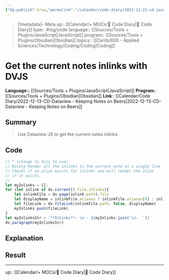 ```yaml
---
{"dg-publish":true,"permalink":"/calendar/code-diary/2022-12-21-cd-javascript-get-the-current-notes-inlinks-with-dvjs/","title":"Get the current notes inlinks with DVJS"}
---
```


> [!metadata]- Meta
> up:: [[Calendar/+ MOCs/🧪 Code Diary\|🧪 Code Diary]]
> type:: #log/code 
> language:: [[Sources/Tools + Plugins/JavaScript\|JavaScript]]
> program:: [[Sources/Tools + Plugins/Obsidian\|Obsidian]]
> topics:: [[Cards/600 - Applied Sciences/Technology/Coding/Coding\|Coding]]


# Get the current notes inlinks with DVJS
**Language::**  [[Sources/Tools + Plugins/JavaScript\|JavaScript]]
**Program**:: [[Sources/Tools + Plugins/Obsidian\|Obsidian]]
**Link**:: [[Calendar/Code Diary/2022-12-13-CD-Dataview - Keeping Notes on Beers\|2022-12-13-CD-Dataview - Keeping Notes on Beers]]

## Summary
> Use Dataview JS to get the current notes inlinks

## Code

```js 
// ^ (change to dvjs to use)
// Nicely Render all the inlinks to the current note on a single line
// Checks if an alias exists for inlinks and will render the alias
// if it exists
//
let myInlinks = [];
for (let inlink of dv.current().file.inlinks){
	let inlinkFile = dv.page(inlink.path).file
	let displayName = inlinkFile.aliases ? inlinkFile.aliases[0] : inlinkFile.name
	let fileLink = dv.fileLink(inlinkFile.path, false, displayName)
	myInlinks.push(fileLink)
}
let myInlinksStr = `**Inlinks**: \n - ${myInlinks.join('\n-  ')}`
dv.paragraph(myInlinksStr)
```

## Explanation

## Result

---
up:: [[Calendar/+ MOCs/🧪 Code Diary\|🧪 Code Diary]]